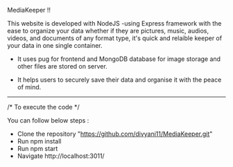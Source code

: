 MediaKeeper !!

This website is developed with NodeJS -using Express framework with the ease to organize your data whether if they are pictures, music, audios, videos, and documents of any format type, it's quick and relaible keeper of your data in one single container. 

- It uses pug for frontend and MongoDB database for image storage and other files are stored on server.

- It helps users to securely save their data and organise it with the peace of mind.

------------------------------------------------------------------------------------------------------------

/* To execute the code */

You can follow below steps :

- Clone the repository "https://github.com/divyani11/MediaKeeper.git"
- Run npm install
- Run npm start
- Navigate http://localhost:3011/